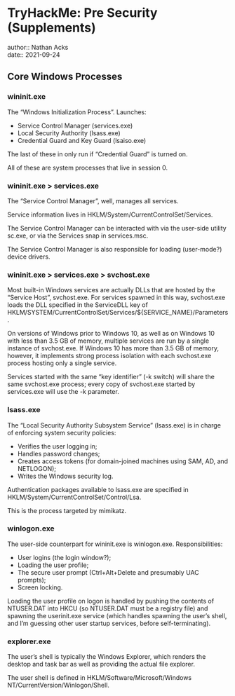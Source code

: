 # TryHackMe: Pre Security (Supplements)

author:: Nathan Acks  
date:: 2021-09-24

## Core Windows Processes

### wininit.exe

The “Windows Initialization Process”. Launches:

* Service Control Manager (services.exe)
* Local Security Authority (lsass.exe)
* Credential Guard and Key Guard (lsaiso.exe)

The last of these in only run if “Credential Guard” is turned on.

All of these are system processes that live in session 0.

### wininit.exe > services.exe

The “Service Control Manager”, well, manages all services.

Service information lives in HKLM/System/CurrentControlSet/Services.

The Service Control Manager can be interacted with via the user-side utility sc.exe, or via the Services snap in services.msc.

The Service Control Manager is also responsible for loading (user-mode?) device drivers.

### wininit.exe > services.exe > svchost.exe

Most built-in Windows services are actually DLLs that are hosted by the “Service Host”, svchost.exe. For services spawned in this way, svchost.exe loads the DLL specified in the ServiceDLL key of HKLM/SYSTEM/CurrentControlSet/Services/${SERVICE_NAME}/Parameters.

On versions of Windows prior to Windows 10, as well as on Windows 10 with less than 3.5 GB of memory, multiple services are run by a single instance of svchost.exe. If Windows 10 has more than 3.5 GB of memory, however, it implements strong process isolation with each svchost.exe process hosting only a single service.

Services started with the same “key identifier” (-k switch) will share the same svchost.exe process; every copy of svchost.exe started by services.exe will use the -k parameter.

### lsass.exe

The “Local Security Authority Subsystem Service” (lsass.exe) is in charge of enforcing system security policies:

* Verifies the user logging in;
* Handles password changes;
* Creates access tokens (for domain-joined machines using SAM, AD, and NETLOGON);
* Writes the Windows security log.

Authentication packages available to lsass.exe are specified in HKLM/System/CurrentControlSet/Control/Lsa.

This is the process targeted by mimikatz.

### winlogon.exe

The user-side counterpart for wininit.exe is winlogon.exe. Responsibilities:

* User logins (the login window?);
* Loading the user profile;
* The secure user prompt (Ctrl+Alt+Delete and presumably UAC prompts);
* Screen locking.

Loading the user profile on logon is handled by pushing the contents of NTUSER.DAT into HKCU (so NTUSER.DAT must be a registry file) and spawning the userinit.exe service (which handles spawning the user’s shell, and I’m guessing other user startup services, before self-terminating).

### explorer.exe

The user’s shell is typically the Windows Explorer, which renders the desktop and task bar as well as providing the actual file explorer.

The user shell is defined in HKLM/Software/Microsoft/Windows NT/CurrentVersion/Winlogon/Shell.
